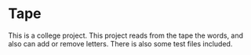 # Tape
This is a college project. This project reads from the tape the words, and also can add or remove letters. There is also some test files included.
